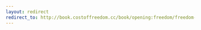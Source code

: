 ```yaml
---
layout: redirect
redirect_to: http://book.costoffreedom.cc/book/opening:freedom/freedom-to-vs-freedom-from.html
---
```

